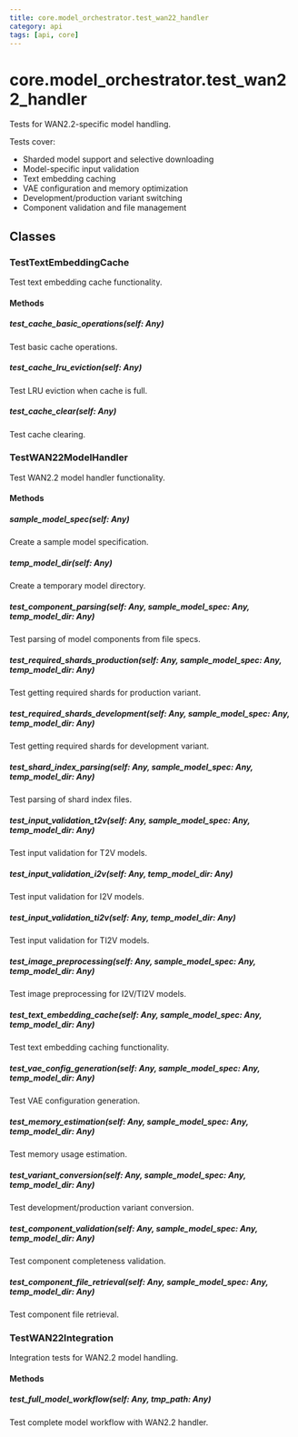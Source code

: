 ```yaml
---
title: core.model_orchestrator.test_wan22_handler
category: api
tags: [api, core]
---
```


# core.model_orchestrator.test_wan22_handler

Tests for WAN2.2-specific model handling.

Tests cover:
- Sharded model support and selective downloading
- Model-specific input validation
- Text embedding caching
- VAE configuration and memory optimization
- Development/production variant switching
- Component validation and file management

## Classes

### TestTextEmbeddingCache

Test text embedding cache functionality.

#### Methods

##### test_cache_basic_operations(self: Any)

Test basic cache operations.

##### test_cache_lru_eviction(self: Any)

Test LRU eviction when cache is full.

##### test_cache_clear(self: Any)

Test cache clearing.

### TestWAN22ModelHandler

Test WAN2.2 model handler functionality.

#### Methods

##### sample_model_spec(self: Any)

Create a sample model specification.

##### temp_model_dir(self: Any)

Create a temporary model directory.

##### test_component_parsing(self: Any, sample_model_spec: Any, temp_model_dir: Any)

Test parsing of model components from file specs.

##### test_required_shards_production(self: Any, sample_model_spec: Any, temp_model_dir: Any)

Test getting required shards for production variant.

##### test_required_shards_development(self: Any, sample_model_spec: Any, temp_model_dir: Any)

Test getting required shards for development variant.

##### test_shard_index_parsing(self: Any, sample_model_spec: Any, temp_model_dir: Any)

Test parsing of shard index files.

##### test_input_validation_t2v(self: Any, sample_model_spec: Any, temp_model_dir: Any)

Test input validation for T2V models.

##### test_input_validation_i2v(self: Any, temp_model_dir: Any)

Test input validation for I2V models.

##### test_input_validation_ti2v(self: Any, temp_model_dir: Any)

Test input validation for TI2V models.

##### test_image_preprocessing(self: Any, sample_model_spec: Any, temp_model_dir: Any)

Test image preprocessing for I2V/TI2V models.

##### test_text_embedding_cache(self: Any, sample_model_spec: Any, temp_model_dir: Any)

Test text embedding caching functionality.

##### test_vae_config_generation(self: Any, sample_model_spec: Any, temp_model_dir: Any)

Test VAE configuration generation.

##### test_memory_estimation(self: Any, sample_model_spec: Any, temp_model_dir: Any)

Test memory usage estimation.

##### test_variant_conversion(self: Any, sample_model_spec: Any, temp_model_dir: Any)

Test development/production variant conversion.

##### test_component_validation(self: Any, sample_model_spec: Any, temp_model_dir: Any)

Test component completeness validation.

##### test_component_file_retrieval(self: Any, sample_model_spec: Any, temp_model_dir: Any)

Test component file retrieval.

### TestWAN22Integration

Integration tests for WAN2.2 model handling.

#### Methods

##### test_full_model_workflow(self: Any, tmp_path: Any)

Test complete model workflow with WAN2.2 handler.

